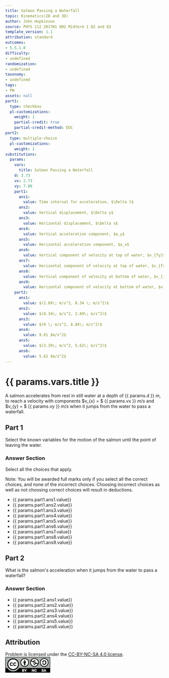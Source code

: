 ```yaml
---
title: Salmon Passing a Waterfall
topic: Kinematics(2D and 3D)
author: John Hopkinson
source: PHYS 112 2017W1 002 Midterm 1 Q2 and Q3
template_version: 1.1
attribution: standard
outcomes:
- 5.5.1.0
difficulty:
- undefined
randomization:
- undefined
taxonomy:
- undefined
tags:
- PW
assets: null
part1:
  type: checkbox
  pl-customizations:
    weight: 1
    partial-credit: true
    partial-credit-method: EDC
part2:
  type: multiple-choice
  pl-customizations:
    weight: 1
substitutions:
  params:
    vars:
      title: Salmon Passing a Waterfall
    d: 3.73
    vx: 2.73
    vy: 7.89
    part1:
      ans1:
        value: Time interval for acceleration, $\Delta t$
      ans2:
        value: Vertical displacement, $\Delta y$
      ans3:
        value: Horizontal displacement, $\Delta x$
      ans4:
        value: Vertical acceleration component, $a_y$
      ans5:
        value: Horizontal acceleration component, $a_x$
      ans6:
        value: Vertical component of velocity at top of water, $v_{fy}$
      ans7:
        value: Horizontal component of velocity at top of water, $v_{fx}$
      ans8:
        value: Vertical component of velocity at bottom of water, $v_{iy}$
      ans9:
        value: Horizontal component of velocity at bottom of water, $v_{ix}$
    part2:
      ans1:
        value: $(2.89\; m/s^2, 8.34 \; m/s^2)$
      ans2:
        value: $(8.34\; m/s^2, 2.89\; m/s^2)$
      ans3:
        value: $(0 \; m/s^2, 8.84\; m/s^2)$
      ans4:
        value: 9.81 $m/s^2$
      ans5:
        value: $(3.39\; m/s^2, 5.62\; m/s^2)$
      ans6:
        value: 5.62 $m/s^2$
---
```

# {{ params.vars.title }}
A salmon accelerates from rest in still water at a depth of {{ params.d }} $m$, to reach a velocity with components $v\_{x} = $ {{ params.vx }} $m/s$ and $v\_{y} = $ {{ params.vy }} $m/s$ when it jumps from the water to pass a waterfall.

## Part 1

Select the known variables for the motion of the salmon until the point of leaving the water.

### Answer Section

Select all the choices that apply.

Note: You will be awarded full marks only if you select all the correct choices, and none of the incorrect choices. Choosing incorrect choices as well as not choosing correct choices will result in deductions.

- {{ params.part1.ans1.value}}
- {{ params.part1.ans2.value}}
- {{ params.part1.ans3.value}}
- {{ params.part1.ans4.value}}
- {{ params.part1.ans5.value}}
- {{ params.part1.ans6.value}}
- {{ params.part1.ans7.value}}
- {{ params.part1.ans8.value}}
- {{ params.part1.ans9.value}}

## Part 2

What is the salmon's acceleration when it jumps from the water to pass a waterfall?

### Answer Section

- {{ params.part2.ans1.value}}
- {{ params.part2.ans2.value}}
- {{ params.part2.ans3.value}}
- {{ params.part2.ans4.value}}
- {{ params.part2.ans5.value}}
- {{ params.part2.ans6.value}}

## Attribution

Problem is licensed under the [CC-BY-NC-SA 4.0 license](https://creativecommons.org/licenses/by-nc-sa/4.0/).<br> ![The Creative Commons 4.0 license requiring attribution-BY, non-commercial-NC, and share-alike-SA license.](https://raw.githubusercontent.com/firasm/bits/master/by-nc-sa.png)